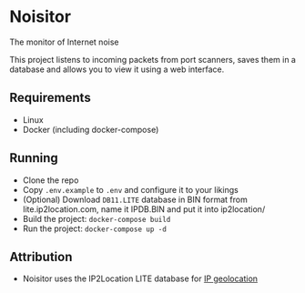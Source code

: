 # Noisitor
The monitor of Internet noise

This project listens to incoming packets from port scanners, saves them in a database and allows you to view it using a web interface.

## Requirements
- Linux
- Docker (including docker-compose)

## Running
- Clone the repo
- Copy `.env.example` to `.env` and configure it to your likings
- (Optional) Download `DB11.LITE` database in BIN format from lite.ip2location.com, name it IPDB.BIN and put it into ip2location/
- Build the project: `docker-compose build`
- Run the project: `docker-compose up -d`

## Attribution
- Noisitor uses the IP2Location LITE database for [IP geolocation](https://lite.ip2location.com)

